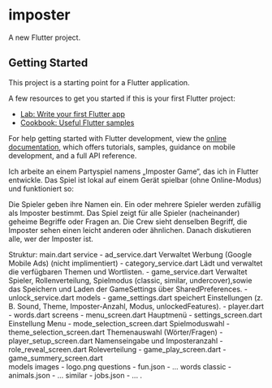 # imposter

A new Flutter project.

## Getting Started

This project is a starting point for a Flutter application.

A few resources to get you started if this is your first Flutter project:

- [Lab: Write your first Flutter app](https://docs.flutter.dev/get-started/codelab)
- [Cookbook: Useful Flutter samples](https://docs.flutter.dev/cookbook)

For help getting started with Flutter development, view the
[online documentation](https://docs.flutter.dev/), which offers tutorials,
samples, guidance on mobile development, and a full API reference.



Ich arbeite an einem Partyspiel namens „Imposter Game“, das ich in Flutter entwickle.
Das Spiel ist lokal auf einem Gerät spielbar (ohne Online-Modus) und funktioniert so:

Die Spieler geben ihre Namen ein.
Ein oder mehrere Spieler werden zufällig als Imposter bestimmt.
Das Spiel zeigt für alle Spieler (nacheinander) geheime Begriffe oder Fragen an.
Die Crew sieht denselben Begriff, die Imposter sehen einen leicht anderen oder ähnlichen.
Danach diskutieren alle, wer der Imposter ist.

Struktur:
    main.dart
    service
        - ad_service.dart           Verwaltet Werbung (Google Mobile Ads) (nicht implimentiert)
        - category_service.dart     Lädt und verwaltet die verfügbaren Themen und Wortlisten.
        - game_service.dart         Verwaltet Spieler, Rollenverteilung, Spielmodus (classic, similar, undercover),sowie das Speichern und Laden der GameSettings über SharedPreferences.
        - unlock_service.dart
    models
        - game_settings.dart        speichert Einstellungen (z. B. Sound, Theme, Imposter-Anzahl, Modus, unlockedFeatures).
        - player.dart
        - words.dart
    screens
        - menu_screen.dart              Hauptmenü
        - settings_screen.dart          Einstellung Menu
        - mode_selection_screen.dart    Spielmoduswahl
        - theme_selection_screen.dart   Themenauswahl (Wörter/Fragen)
        - player_setup_screen.dart      Namenseingabe und Imposteranzahl
        - role_reveal_screen.dart       Roleverteilung
        - game_play_screen.dart
        - game_summery_screen.dart      
    models
        images
            - logo.png
        questions
            - fun.json
            - ...
        words
            classic
                - animals.json
                - ...
            similar
                - jobs.json
                - ...
.